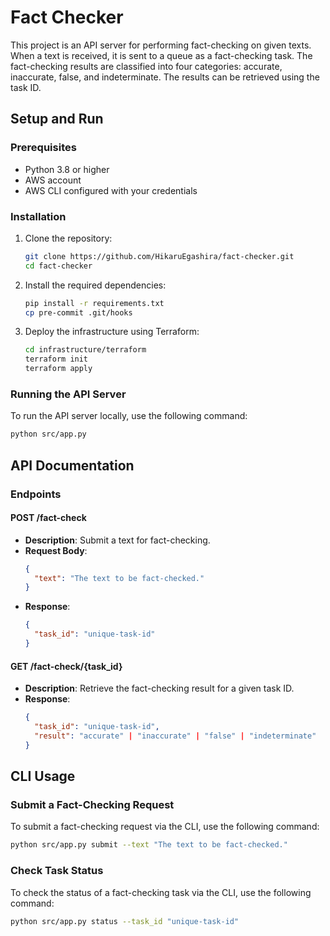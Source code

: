 # Fact Checker

This project is an API server for performing fact-checking on given texts. When a text is received, it is sent to a queue as a fact-checking task. The fact-checking results are classified into four categories: accurate, inaccurate, false, and indeterminate. The results can be retrieved using the task ID.

## Setup and Run

### Prerequisites

- Python 3.8 or higher
- AWS account
- AWS CLI configured with your credentials

### Installation

1. Clone the repository:
   ```sh
   git clone https://github.com/HikaruEgashira/fact-checker.git
   cd fact-checker
   ```

2. Install the required dependencies:
   ```sh
   pip install -r requirements.txt
   cp pre-commit .git/hooks
   ```

3. Deploy the infrastructure using Terraform:
   ```sh
   cd infrastructure/terraform
   terraform init
   terraform apply
   ```

### Running the API Server

To run the API server locally, use the following command:
```sh
python src/app.py
```

## API Documentation

### Endpoints

#### POST /fact-check

- **Description**: Submit a text for fact-checking.
- **Request Body**:
  ```json
  {
    "text": "The text to be fact-checked."
  }
  ```
- **Response**:
  ```json
  {
    "task_id": "unique-task-id"
  }
  ```

#### GET /fact-check/{task_id}

- **Description**: Retrieve the fact-checking result for a given task ID.
- **Response**:
  ```json
  {
    "task_id": "unique-task-id",
    "result": "accurate" | "inaccurate" | "false" | "indeterminate"
  }
  ```

## CLI Usage

### Submit a Fact-Checking Request

To submit a fact-checking request via the CLI, use the following command:
```sh
python src/app.py submit --text "The text to be fact-checked."
```

### Check Task Status

To check the status of a fact-checking task via the CLI, use the following command:
```sh
python src/app.py status --task_id "unique-task-id"
```
